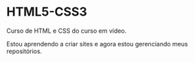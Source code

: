 # HTML5-CSS3
 Curso de HTML e CSS do curso em vídeo.

 Estou aprendendo a criar sites e agora estou gerenciando meus repositórios.
